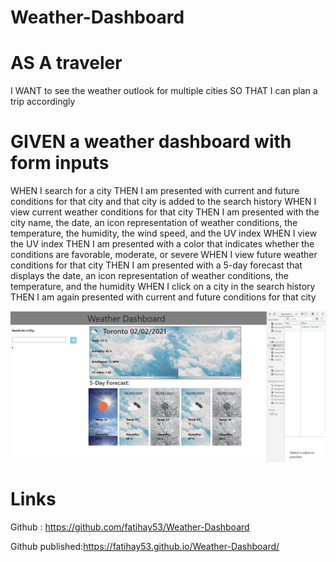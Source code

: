 # Weather-Dashboard

# AS A traveler
I WANT to see the weather outlook for multiple cities
SO THAT I can plan a trip accordingly


# GIVEN a weather dashboard with form inputs
WHEN I search for a city
THEN I am presented with current and future conditions for that city and that city is added to the search history
WHEN I view current weather conditions for that city
THEN I am presented with the city name, the date, an icon representation of weather conditions, the temperature, the humidity, the wind speed, and the UV index
WHEN I view the UV index
THEN I am presented with a color that indicates whether the conditions are favorable, moderate, or severe
WHEN I view future weather conditions for that city
THEN I am presented with a 5-day forecast that displays the date, an icon representation of weather conditions, the temperature, and the humidity
WHEN I click on a city in the search history
THEN I am again presented with current and future conditions for that city


![Getting Started](assets/project-photo.jpg)



# Links
Github : https://github.com/fatihay53/Weather-Dashboard

Github published:https://fatihay53.github.io/Weather-Dashboard/


